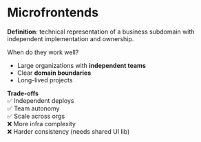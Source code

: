 # Microfrontends

**Definition**: technical representation of a business subdomain with independent implementation and ownership.  

When do they work well?  
- Large organizations with **independent teams**  
- Clear **domain boundaries**  
- Long-lived projects  

**Trade-offs**  
✅ Independent deploys  
✅ Team autonomy  
✅ Scale across orgs  
❌ More infra complexity  
❌ Harder consistency (needs shared UI lib)